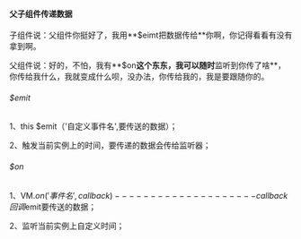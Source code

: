 #### 父子组件传递数据

子组件说：父组件你挺好了，我用**$eimt把数据传给**你啊，你记得看看有没有拿到啊。

父组件说：好的，不怕，我有**$on**这个东东，我可以随时**监听到你传了啥**，你传给我什么，我就变成什么呗，没办法，你传给我的，我是要跟随你的。

###### $emit

1、this $emit（'自定义事件名',要传送的数据）；

2、触发当前实例上的时间，要传递的数据会传给监听器；

###### $on

1、VM.$on('事件名',callback)  --------------------callback回调$emit要传送的数据；

2、监听当前实例上自定义时间；